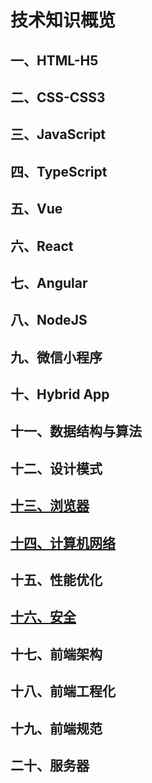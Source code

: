 # 技术知识概览

## 一、HTML-H5

## 二、CSS-CSS3

## 三、JavaScript

## 四、TypeScript

## 五、Vue

## 六、React

## 七、Angular

## 八、NodeJS

## 九、微信小程序

## 十、Hybrid App

## 十一、数据结构与算法

## 十二、设计模式

## [十三、浏览器](13.浏览器.md)

## [十四、计算机网络](14.计算机网络.md)

## 十五、性能优化

## [十六、安全](16.安全.md)

## 十七、前端架构

## 十八、前端工程化

## 十九、前端规范

## 二十、服务器
